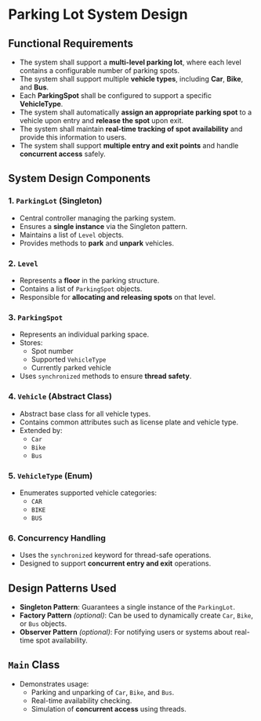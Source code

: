 # Parking Lot System Design

## Functional Requirements
- The system shall support a **multi-level parking lot**, where each level contains a configurable number of parking spots.
- The system shall support multiple **vehicle types**, including **Car**, **Bike**, and **Bus**.
- Each **ParkingSpot** shall be configured to support a specific **VehicleType**.
- The system shall automatically **assign an appropriate parking spot** to a vehicle upon entry and **release the spot** upon exit.
- The system shall maintain **real-time tracking of spot availability** and provide this information to users.
- The system shall support **multiple entry and exit points** and handle **concurrent access** safely.


## System Design Components

### 1. `ParkingLot` (Singleton)
- Central controller managing the parking system.
- Ensures a **single instance** via the Singleton pattern.
- Maintains a list of `Level` objects.
- Provides methods to **park** and **unpark** vehicles.

### 2. `Level`
- Represents a **floor** in the parking structure.
- Contains a list of `ParkingSpot` objects.
- Responsible for **allocating and releasing spots** on that level.

### 3. `ParkingSpot`
- Represents an individual parking space.
- Stores:
  - Spot number
  - Supported `VehicleType`
  - Currently parked vehicle
- Uses `synchronized` methods to ensure **thread safety**.

### 4. `Vehicle` (Abstract Class)
- Abstract base class for all vehicle types.
- Contains common attributes such as license plate and vehicle type.
- Extended by:
  - `Car`
  - `Bike`
  - `Bus`

### 5. `VehicleType` (Enum)
- Enumerates supported vehicle categories:
  - `CAR`
  - `BIKE`
  - `BUS`

### 6. Concurrency Handling
- Uses the `synchronized` keyword for thread-safe operations.
- Designed to support **concurrent entry and exit** operations.


## Design Patterns Used

- **Singleton Pattern**: Guarantees a single instance of the `ParkingLot`.
- **Factory Pattern** *(optional)*: Can be used to dynamically create `Car`, `Bike`, or `Bus` objects.
- **Observer Pattern** *(optional)*: For notifying users or systems about real-time spot availability.


## `Main` Class
- Demonstrates usage:
  - Parking and unparking of `Car`, `Bike`, and `Bus`.
  - Real-time availability checking.
  - Simulation of **concurrent access** using threads.

